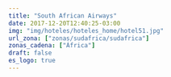 ```yaml
---
title: "South African Airways"
date: 2017-12-20T12:40:25-03:00
img: "img/hoteles/hoteles_home/hotel51.jpg"
url_zona: ["zonas/sudafrica/sudafrica"]
zonas_cadena: ["África"]
draft: false
es_logo: true
---
```

